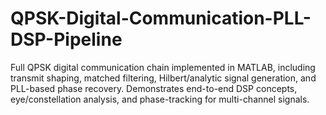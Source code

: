 # QPSK-Digital-Communication-PLL-DSP-Pipeline
Full QPSK digital communication chain implemented in MATLAB, including transmit shaping, matched filtering, Hilbert/analytic signal generation, and PLL-based phase recovery. Demonstrates end-to-end DSP concepts, eye/constellation analysis, and phase-tracking for multi-channel signals.
